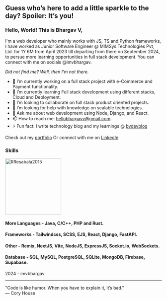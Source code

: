 ## Guess who’s here to add a little sparkle to the day? Spoiler: It’s you!

### Hello, World! This is Bhargav V,
I'm a web developer who mainly works with JS, TS and Python frameworks, I have worked as Junior Software Engineer
@ MIMSys Technologies Pvt, Ltd. for 1Y 6M from April 2023 till departing from there on September 2024, to persue more learning 
opportunities in full stack development. You can connect with me on socials @imvbhargav.

_Did not find me? Well, then I'm not there._

- 🔭 I’m currently working on a full stack project with e-Commerce and Payment functionality.
- 🌱 I’m currently learning Full stack development using different stacks, Cloud and Deployment.
- 👯 I’m looking to collaborate on full stack product oriented projects.
- 🤔 I’m looking for help with knowledge on scalable technologies.
- 💬 Ask me about web development using Node, Django, and React.
- 📫 How to reach me: hellobhargavv@gmail.com.
- ⚡ Fun fact: I write technology blog and my learnings @ [bvdevblog](https://bvdevblog.vercel.app/)

Check out my [portfolio](https://bhargavvjois.github.io/Portfolio/)
Or connect with me on [LinkedIn](https://linkedin.com/in/imvbhargav)

### Skills
<img height="180em" src="https://github-readme-stats.vercel.app/api/top-langs?username=imvbhargav&show_icons=true&locale=en&layout=compact&theme=tokyonight" alt="RResabala2015"/>

#### More Languages - Java, C/C++, PHP and Rust.
#### Frameworks - Tailwindcss, SCSS, EJS, React, Django, FastAPI.
#### Other - Remix, NextJS, Vite, NodeJS, ExpressJS, Socket.io, WebSockets.
#### Database - SQL, MySQL, PostgreSQL, SQLite, MongoDB, Firebase, Supabase.

2024 - imvbhargav

***

"Code is like humor. When you have to explain it, it’s bad." <br>
— Cory House
